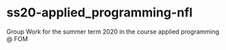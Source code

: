 # ss20-applied_programming-nfl
Group Work for the summer term 2020 in the course applied programming @ FOM
